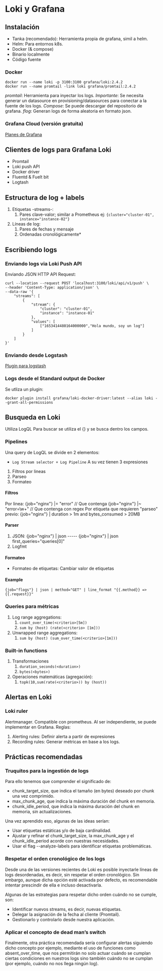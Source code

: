 # Loki y Grafana

## Instalación
* Tanka (recomendado): Herramienta propia de grafana, simil a helm.
* Helm: Para entornos k8s.
* Docker (& compose)
* Binario localmente
* Código fuente

### Docker
```shell
docker run --name loki -p 3100:3100 grafana/loki:2.4.2
docker run --name promtail -link loki grafana/promtail:2.4.2
```
_promtail_: Herramienta para inyectar los logs.
*Importante*: Se necesita generar un datasource en provisioning/datasources para conectar a la fuente de los logs.
*Compose*: Se puede descargar del repositorio de grafana.
*flog*: Generan logs de forma aleatoria en formato json.

### Grafana Cloud (versión gratuita)
[Planes de Grafana](grafana.com/pricing)

## Clientes de logs para Grafana Loki
* Promtail
* Loki push API
* Docker driver
* Fluentd & Fuelt bit
* Logtash

## Estructura de log + labels
1. Etiquetas -streams-:
   1. Pares clave-valor; similar a Prometheus ej: `{cluster="cluster-01", instance="instance-02"}`
2. Líneas de log:
   1. Pares de fechas y mensaje
   2. Ordenadas cronológicamente*

## Escribiendo logs

### Enviando logs via Loki Push API
Enviando JSON HTTP API
Request: 
```shell
curl --location --request POST 'localhost:3100/loki/api/v1/push' \
--header 'Content-Type: application/json' \
--data-raw '{
    "streams": [
        {
            "stream": {
                "cluster": "cluster-01",
                "instance": "instance-01"
            },
            "values": [
                ["1653414480164000000","Hola mundo, soy un log"]
            ]
        }
    ]
}'
```

### Enviando desde Logstash
[Plugin para logstash](https://grafana.com/docs/loki/latest/clients/logstash/)

### Logs desde el Standard output de Docker
Se utliza un plugin:
```shell
docker plugin install grafana/loki-docker-driver:latest --alias loki --grant-all-permissions
```
## Busqueda en Loki
Utiliza LogQL
Para buscar se utiliza el {} y se busca dentro los campos.

### Pipelines
Una query de LogQL se divide en 2 elementos:
* ````Log Stream selector + Log Pipeline````
A su vez tienen 3 expresiones
1. Filtros por lineas
2. Parseo
3. Formateo

#### Filtros
Por linea: 
{job="nginx"} |= "error" // Que contenga
{job="nginx"} |~ "error=\w+" // Que contenga con regex
Por etiqueta que requieren "parseo" previo:
{job="nginx"} | duration > 1m and bytes_consumed > 20MB

#### Parser
1. JSON: {job="nginx"} | json ----- {job="nginx"} | json first_queries="queries[0]"
2. Logfmt

#### Formateo
* Formateo de etiquetas: Cambiar valor de etiquetas

#### Example
```shell
{job="flogs"} | json | method="GET" | line_format "{{.method}} => {{.request}}"
```

### Queries para métricas
1. Log range aggregations:
   1. `count_over_time(<criterio>[5m])`
   2. `sum by (host) (rate(<criterio> [1m]))`
2. Unwrapped range aggregations:
   1. `sum by (host) (sum_over_time(<criterio>[1m]))`

### Built-in functions
1. Transformaciones
   1. `duration_seconds(<duration>)`
   2. `bytes(<bytes>)`
2. Operaciones matemáticas (agregación):
   1. `topk(10,sum(rate(<criterio>)) by (host))`

## Alertas en Loki

### Loki ruler
Alertmanager.
Compatible con prometheus. Al ser independiente, se puede implementar en Grafana.
Reglas:
1. Alerting rules: Definir alerta a partir de expresiones
2. Recording rules: Generar métricas en base a los logs.

## Prácticas recomendadas

### Truquitos para la ingestión de logs

Para ello tenemos que comprender el significado de:
* chunk_target_size, que indica el tamaño (en bytes) deseado por chunk una vez comprimido.
* max_chunk_age, que indica la máxima duración del chunk en memoria.
* chunk_idle_period, que indica la máxima duración del chunk en memoria, sin actualizaciones.

Una vez aprendido eso, algunas de las ideas serían:

* Usar etiquetas estáticas y/o de baja cardinalidad.
* Ajustar y refinar el chunk_target_size, la max_chunk_age y el chunk_idle_period acorde con nuestras necesidades.
* Usar el flag --analyze-labels para identificar etiquetas problemáticas.

### Respetar el orden cronológico de los logs

Desde una de las versiones recientes de Loki es posible inyectarle líneas de logs desordenadas, es decir, sin respetar 
el orden cronológico. Sin embargo, aunque dicha opción esté activada por defecto, es recomendable intentar prescindir 
de ella e incluso desactivarla.

Algunas de las estrategias para respetar dicho orden cuándo no se cumple, son:
* Identificar nuevos streams, es decir, nuevas etiquetas.
* Delegar la asignación de la fecha al cliente (Promtail).
* Gestionarlo y controlarlo desde nuestra aplicación.

### Aplicar el concepto de dead man’s switch

Finalmente, otra práctica recomendada sería configurar alertas siguiendo dicho concepto por ejemplo, mediante el uso 
de funciones como absent_over_time, que nos permitirán no solo actuar cuándo se cumplan ciertas condiciones en 
nuestros logs sino también cuándo no se cumplan (por ejemplo, cuándo no nos llega ningún log).

